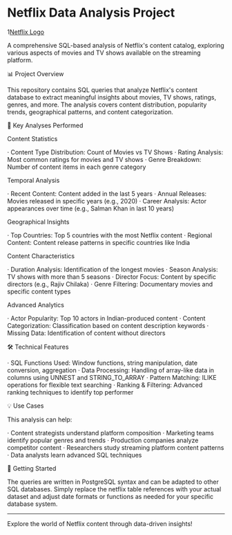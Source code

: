 # Netflix Data Analysis Project

1[Netflix Logo](https://github.com/Chinedu-analysis/netflix_sql_project/blob/main/logo.png)

A comprehensive SQL-based analysis of Netflix's content catalog, exploring various aspects of movies and TV shows available on the streaming platform.

📊 Project Overview

This repository contains SQL queries that analyze Netflix's content database to extract meaningful insights about movies, TV shows, ratings, genres, and more. The analysis covers content distribution, popularity trends, geographical patterns, and content categorization.

🎯 Key Analyses Performed

Content Statistics

· Content Type Distribution: Count of Movies vs TV Shows
· Rating Analysis: Most common ratings for movies and TV shows
· Genre Breakdown: Number of content items in each genre category

Temporal Analysis

· Recent Content: Content added in the last 5 years
· Annual Releases: Movies released in specific years (e.g., 2020)
· Career Analysis: Actor appearances over time (e.g., Salman Khan in last 10 years)

Geographical Insights

· Top Countries: Top 5 countries with the most Netflix content
· Regional Content: Content release patterns in specific countries like India

Content Characteristics

· Duration Analysis: Identification of the longest movies
· Season Analysis: TV shows with more than 5 seasons
· Director Focus: Content by specific directors (e.g., Rajiv Chilaka)
· Genre Filtering: Documentary movies and specific content types

Advanced Analytics

· Actor Popularity: Top 10 actors in Indian-produced content
· Content Categorization: Classification based on content description keywords
· Missing Data: Identification of content without directors

🛠 Technical Features

· SQL Functions Used: Window functions, string manipulation, date conversion, aggregation
· Data Processing: Handling of array-like data in columns using UNNEST and STRING_TO_ARRAY
· Pattern Matching: ILIKE operations for flexible text searching
· Ranking & Filtering: Advanced ranking techniques to identify top performer

💡 Use Cases

This analysis can help:

· Content strategists understand platform composition
· Marketing teams identify popular genres and trends
· Production companies analyze competitor content
· Researchers study streaming platform content patterns
· Data analysts learn advanced SQL techniques

🚀 Getting Started

The queries are written in PostgreSQL syntax and can be adapted to other SQL databases. Simply replace the netflix table references with your actual dataset and adjust date formats or functions as needed for your specific database system.

---

Explore the world of Netflix content through data-driven insights!
